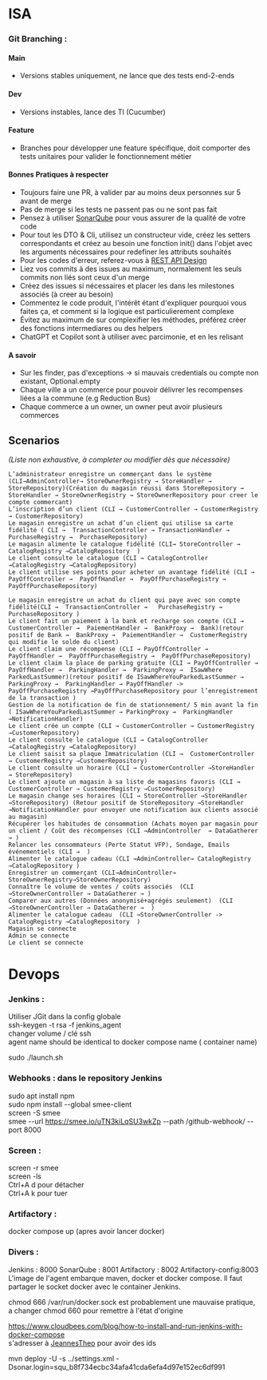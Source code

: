 # ISA

### Git Branching :

#### Main

* Versions stables uniquement, ne lance que des tests end-2-ends

#### Dev

* Versions instables, lance des TI (Cucumber)

#### Feature

* Branches pour développer une feature spécifique, doit comporter des tests unitaires pour valider le fonctionnement
  métier

#### Bonnes Pratiques à respecter

* Toujours faire une PR, à valider par au moins deux personnes sur 5 avant de merge
* Pas de merge si les tests ne passent pas ou ne sont pas fait
* Pensez à utiliser [SonarQube]() pour vous assurer de la qualité de votre code
* Pour tout les DTO & Cli, utilisez un constructeur vide, créez les setters correspondants et créez au besoin une
  fonction init() dans l'objet avec les arguments nécessaires pour redefiner les attributs souhaités
* Pour les codes d'erreur, referez-vous
  à [REST API Design](https://drive.google.com/file/d/1Vv8m1Sub5WFFe2O1NEZPyP88C0muBpUY/view)
* Liez vos commits à des issues au maximum, normalement les seuls commits non liés sont ceux d'un merge
* Créez des issues si nécessaires et placer les dans les milestones associés (à creer au besoin)
* Commentez le code produit, l'intérêt étant d'expliquer pourquoi vous faites ça, et comment si la logique est
  particulierement complexe
* Évitez au maximum de sur complexifier les méthodes, préférez créer des fonctions intermediares ou des helpers
* ChatGPT et Copilot sont à utiliser avec parcimonie, et en les relisant

#### A savoir

* Sur les finder, pas d'exceptions → si mauvais credentials ou compte non existant, Optional.empty
* Chaque ville a un commerce pour pouvoir délivrer les recompenses liées a la commune (e.g Reduction Bus)
* Chaque commerce a un owner, un owner peut avoir plusieurs commerces

## Scenarios

*(Liste non exhaustive, à completer ou modifier dès que nécessaire)*

    L’administrateur enregistre un commerçant dans le système (CLI→AdminController→ StoreOwnerRegistry → StoreHandler → StoreRepository)(Création du magasin réussi dans StoreRepository → StoreHandler → StoreOwnerRegistry → StoreOwnerRepository pour creer le compte commercant)
    L’inscription d’un client (CLI → CustomerController → CustomerRegistry → CustomerRepository)
    Le magasin enregistre un achat d’un client qui utilise sa carte fidélité ( CLI →  TransactionController → TransactionHandler → PurchaseRegistry →  PurchaseRepository)
    Le magasin alimente le catalogue fidélité (CLI→ StoreController → CatalogRegistry →CatalogRepository  )
    Le client consulte le catalogue (CLI → CatalogController →CatalogRegistry →CatalogRepository)
    Le client utilise ses points pour acheter un avantage fidélité (CLI → PayOffController →  PayOffHandler →  PayOffPurchaseRegistry →  PayOffPurchaseRepository)
    
    Le magasin enregistre un achat du client qui paye avec son compte fidélité(CLI →  TransactionController →   PurchaseRegistry →  PurchaseRepository )
    Le client fait un paiement à la bank et recharge son compte (CLI →  CustomerController →  PaiementHandler →  BankProxy →  Bank)(retour positif de Bank →  BankProxy →  PaiementHandler →  CustomerRegistry qui modifie le solde du client)
    Le client claim une récompense (CLI → PayOffController →  PayOffHandler →  PayOffPurchaseRegistry →  PayOffPurchaseRepository)
    Le client claim la place de parking gratuite (CLI → PayOffController →  PayOffHandler →  ParkingHandler →  ParkingProxy →  ISawWhere ParkedLastSummer)(retour positif de ISawWhereYouParkedLastSummer → ParkingProxy →  ParkingHandler → PayOffHandler -> PayOffPurchaseRegistry →PayOffPurchaseRepository pour l’enregistrement de la transaction )
    Gestion de la notification de fin de stationnement/ 5 min avant la fin ( ISawWhereYouParkedLastSummer → ParkingProxy →  ParkingHandler →NotificationHandler)
    Le client crée un compte (CLI → CustomerController → CustomerRegistry →CustomerRepository)
    Le client consulte le catalogue (CLI → CatalogController →CatalogRegistry →CatalogRepository)
    Le client saisit sa plaque Immatriculation (CLI →  CustomerController → CustomerRegistry →CustomerRepository)
    Le client consulte un horaire (CLI → CustomerController →StoreHandler → StoreRepository)
    Le client ajoute un magasin à sa liste de magasins favoris (CLI → CustomerController → CustomerRegistry →CustomerRepository)
    Le magasin change ses horaires (CLI → StoreController →StoreHandler →StoreRepository) (Retour positif de StoreRepository →StoreHandler →NotificationHandler pour envoyer une notification aux clients associé au magasin)
    Récupérer les habitudes de consommation (Achats moyen par magasin pour un client / Coût des récompenses (CLI →AdminController  → DataGatherer → )
    Relancer les consommateurs (Perte Statut VFP), Sondage, Emails événementiels (CLI →  )
    Alimenter le catalogue cadeau (CLI →AdminController→ CatalogRegistry →CatalogRepository )
    Enregistrer un commerçant (CLI→AdminController→ StoreOwnerRegistry→StoreOwnerRepository)
    Connaître le volume de ventes / coûts associés  (CLI →StoreOwnerController → DataGatherer → )
    Comparer aux autres (Données anonymisé+agrégés seulement)  (CLI →StoreOwnerController → DataGatherer →  )
    Alimenter le catalogue cadeau  (CLI →StoreOwnerController -> CatalogRegistry →CatalogRepository  )
    Magasin se connecte
    Admin se connecte
    Le client se connecte

# Devops

### Jenkins :

Utiliser JGit dans la config globale  
ssh-keygen -t rsa -f jenkins_agent  
changer volume / clé ssh  
agent name should be identical to docker compose name (
container name)

sudo ./launch.sh

### Webhooks : dans le repository Jenkins

sudo apt install npm  
sudo npm install --global smee-client  
screen -S smee  
smee --url https://smee.io/uTN3kiLqSU3wkZp --path /github-webhook/ --port 8000

### Screen :

screen -r smee  
screen -ls  
Ctrl+A d pour détacher  
Ctrl+A k pour tuer

### Artifactory :

docker compose up (apres avoir lancer docker)

### Divers :

Jenkins : 8000
SonarQube : 8001
Artifactory : 8002
Artifactory-config:8003
L'image de l'agent embarque maven, docker et docker compose. Il faut partager le socket docker avec le container
Jenkins.

chmod 666 /var/run/docker.sock est probablement une mauvaise pratique, a changer
chmod 660 pour remettre à l'état d'origine

https://www.cloudbees.com/blog/how-to-install-and-run-jenkins-with-docker-compose   
s'adresser à [JeannesTheo](https://github.com/JeannesTheo) pour avoir des ids

mvn deploy -U -s ../settings.xml -Dsonar.login=squ_b8f734ecbc34afa41cda6efa4d97e152ec6df991